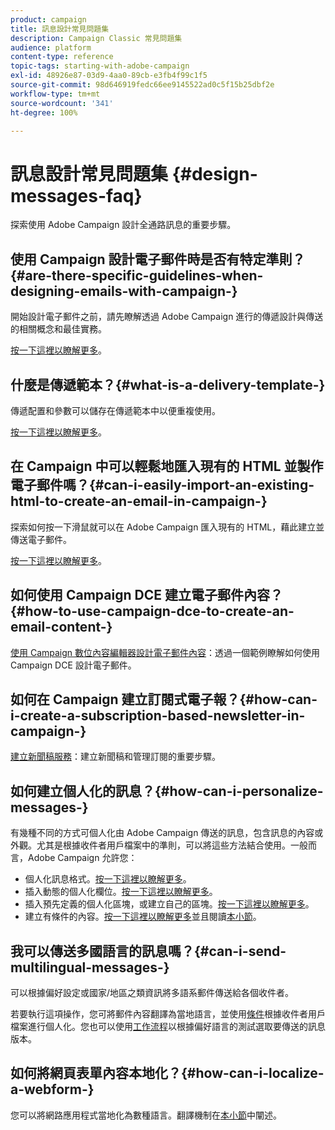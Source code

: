 ```yaml
---
product: campaign
title: 訊息設計常見問題集
description: Campaign Classic 常見問題集
audience: platform
content-type: reference
topic-tags: starting-with-adobe-campaign
exl-id: 48926e87-03d9-4aa0-89cb-e3fb4f99c1f5
source-git-commit: 98d646919fedc66ee9145522ad0c5f15b25dbf2e
workflow-type: tm+mt
source-wordcount: '341'
ht-degree: 100%

---
```


# 訊息設計常見問題集 {#design-messages-faq}

探索使用 Adobe Campaign 設計全通路訊息的重要步驟。

## 使用 Campaign 設計電子郵件時是否有特定準則？{#are-there-specific-guidelines-when-designing-emails-with-campaign-}

開始設計電子郵件之前，請先瞭解透過 Adobe Campaign 進行的傳遞設計與傳送的相關概念和最佳實務。

[按一下這裡以瞭解更多](../../delivery/using/delivery-best-practices.md)。

## 什麼是傳遞範本？{#what-is-a-delivery-template-}

傳遞配置和參數可以儲存在傳遞範本中以便重複使用。

[按一下這裡以瞭解更多](../../delivery/using/about-templates.md)。

## 在 Campaign 中可以輕鬆地匯入現有的 HTML 並製作電子郵件嗎？{#can-i-easily-import-an-existing-html-to-create-an-email-in-campaign-}

探索如何按一下滑鼠就可以在 Adobe Campaign 匯入現有的 HTML，藉此建立並傳送電子郵件。

[按一下這裡以瞭解更多](../../delivery/using/defining-the-email-content.md#message-content)。

## 如何使用 Campaign DCE 建立電子郵件內容？{#how-to-use-campaign-dce-to-create-an-email-content-}

[使用 Campaign 數位內容編輯器設計電子郵件內容](../../web/using/use-case--creating-an-email-delivery.md)：透過一個範例瞭解如何使用 Campaign DCE 設計電子郵件。

## 如何在 Campaign 建立訂閱式電子報？{#how-can-i-create-a-subscription-based-newsletter-in-campaign-}

[建立新聞稿服務](../../delivery/using/managing-subscriptions.md)：建立新聞稿和管理訂閱的重要步驟。

## 如何建立個人化的訊息？{#how-can-i-personalize-messages-}

有幾種不同的方式可個人化由 Adobe Campaign 傳送的訊息，包含訊息的內容或外觀。尤其是根據收件者用戶檔案中的準則，可以將這些方法結合使用。一般而言，Adobe Campaign 允許您：

* 個人化訊息格式。[按一下這裡以瞭解更多](../../delivery/using/defining-the-email-content.md#message-content)。
* 插入動態的個人化欄位。[按一下這裡以瞭解更多](../../delivery/using/personalization-fields.md)。
* 插入預先定義的個人化區塊，或建立自己的區塊。[按一下這裡以瞭解更多](../../delivery/using/personalization-blocks.md)。
* 建立有條件的內容。[按一下這裡以瞭解更多](../../delivery/using/conditional-content.md)並且閱讀[本小節](../../delivery/using/conditional-content.md)。

## 我可以傳送多國語言的訊息嗎？{#can-i-send-multilingual-messages-}

可以根據偏好設定或國家/地區之類資訊將多語系郵件傳送給各個收件者。

若要執行這項操作，您可將郵件內容翻譯為當地語言，並使用[條件](../../delivery/using/conditional-content.md)根據收件者用戶檔案進行個人化。您也可以使用[工作流程](../../workflow/using/split.md)以根據偏好語言的測試選取要傳送的訊息版本。

## 如何將網頁表單內容本地化？{#how-can-i-localize-a-webform-}

您可以將網路應用程式當地化為數種語言。翻譯機制在[本小節](../../web/using/translating-a-web-form.md)中闡述。
